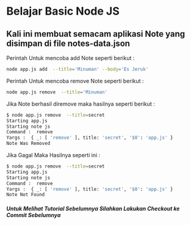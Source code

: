 # Belajar Basic Node JS


## Kali ini membuat semacam aplikasi Note yang disimpan di file notes-data.json

Perintah Untuk mencoba add Note seperti berikut :

```bash
node app.js add  --title='Minuman' --body='Es Jeruk'
```


Perintah Untuk mencoba remove Note seperti berikut :

```bash
node app.js remove  --title='Minuman'
```

Jika Note berhasil diremove maka hasilnya seperti berikut :

```bash
$ node app.js remove  --title=secret
Starting app.js
Starting note js
Command :  remove
Yargs :  { _: [ 'remove' ], title: 'secret', '$0': 'app.js' }
Note Was Removed
```

Jika Gagal Maka Hasilnya seperti ini :

```bash
$ node app.js remove  --title=secret
Starting app.js
Starting note js
Command :  remove
Yargs :  { _: [ 'remove' ], title: 'secret', '$0': 'app.js' }
Note Not Found
```


##### Untuk Melihat Tutorial Sebelumnya Silahkan Lakukan Checkout ke Commit Sebelumnya

